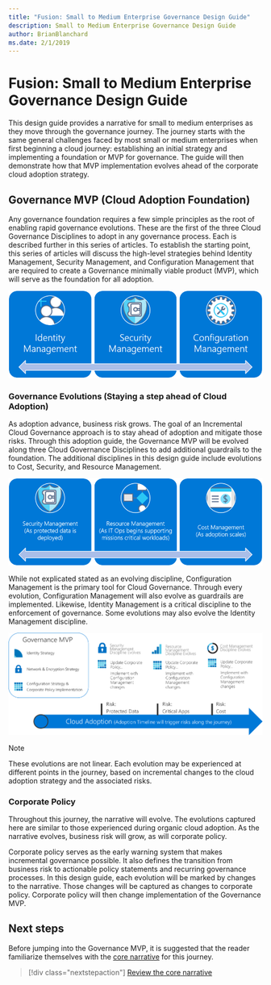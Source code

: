 ```yaml
---
title: "Fusion: Small to Medium Enterprise Governance Design Guide"
description: Small to Medium Enterprise Governance Design Guide
author: BrianBlanchard
ms.date: 2/1/2019
---
```


# Fusion: Small to Medium Enterprise Governance Design Guide

This design guide provides a narrative for small to medium enterprises as they move through the governance journey. The journey starts with the same general challenges faced by most small or medium enterprises when first beginning a cloud journey: establishing an initial strategy and implementing a foundation or MVP for governance. The guide will then demonstrate how that MVP implementation evolves ahead of the corporate cloud adoption strategy.

## Governance MVP (Cloud Adoption Foundation)

Any governance foundation requires a few simple principles as the root of enabling rapid governance evolutions. These are the first of the three Cloud Governance Disciplines to adopt in any governance process. Each is described further in this series of articles. To establish the starting point, this series of articles will discuss the high-level strategies behind Identity Management, Security Management, and Configuration Management that are required to create a Governance minimally viable product (MVP), which will serve as the foundation for all adoption.

![Example of Incremental Governance MVP](../../../_images/governance/governance-mvp.png)

### Governance Evolutions (Staying a step ahead of Cloud Adoption)

As adoption advance, business risk grows. The goal of an Incremental Cloud Governance approach is to stay ahead of adoption and mitigate those risks. Through this adoption guide, the Governance MVP will be evolved along three Cloud Governance Disciplines to add additional guardrails to the foundation. The additional disciplines in this design guide include evolutions to Cost, Security, and Resource Management.

![Example of Incremental Governance MVP](../../../_images/governance/governance-evolution.png)

While not explicated stated as an evolving discipline, Configuration Management is the primary tool for Cloud Governance. Through every evolution, Configuration Management will also evolve as guardrails are implemented. Likewise, Identity Management is a critical discipline to the enforcement of governance. Some evolutions may also evolve the Identity Management discipline.

![Example of Incremental Governance evolutions](../../../_images/governance/incremental-governance-example.png)

> [!NOTE]
> These evolutions are not linear. Each evolution may be experienced at different points in the journey, based on incremental changes to the cloud adoption strategy and the associated risks.

### Corporate Policy

Throughout this journey, the narrative will evolve. The evolutions captured here are similar to those experienced during organic cloud adoption. As the narrative evolves, business risk will grow, as will corporate policy.

Corporate policy serves as the early warning system that makes incremental governance possible. It also defines the transition from business risk to actionable policy statements and recurring governance processes. In this design guide, each evolution will be marked by changes to the narrative. Those changes will be captured as changes to corporate policy. Corporate policy will then change implementation of the Governance MVP.

## Next steps

Before jumping into the Governance MVP, it is suggested that the reader familiarize themselves with the [core narrative](use-case.md) for this journey.

> [!div class="nextstepaction"]
> [Review the core narrative](use-case.md)